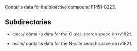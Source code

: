 Contains data for the bioactive compound F1451-0223.

## Subdirectories

- cside/ contains data for the C-side search space on rv1821.

- nside/ contains data for the N-side search space on rv1821.

